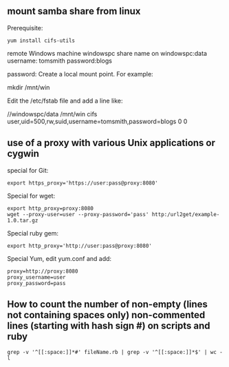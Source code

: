 
## mount samba share from linux

 Prerequisite:

    yum install cifs-utils

remote Windows machine windowspc
share name on windowspc:data
username:  tomsmith
password:blogs

password: Create a local mount point. For example:

mkdir /mnt/win

Edit the /etc/fstab file and add a line like:


//windowspc/data /mnt/win cifs user,uid=500,rw,suid,username=tomsmith,password=blogs 0 0


## use of a proxy with various Unix applications or cygwin  
    
 special for Git:

    export https_proxy='https://user:pass@proxy:8080' 

 Special for wget: 

    export http_proxy=proxy:8080 
    wget --proxy-user=user --proxy-password='pass' http:/url2get/example-1.0.tar.gz 
 
 Special ruby gem:

    export http_proxy='http://user:pass@proxy:8080' 
 
 Special Yum, edit yum.conf and add:
    
    proxy=http://proxy:8080 
    proxy_username=user 
    proxy_password=pass

## How to count the number of non-empty (lines not containing spaces only) non-commented lines (starting with hash sign #) on scripts and ruby

    grep -v '^[[:space:]]*#' fileName.rb | grep -v '^[[:space:]]*$' | wc -l
